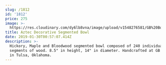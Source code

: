```yaml
---
slug: /1812
id: '1812'
price: 275
image: >-
  https://res.cloudinary.com/dy6lb8vna/image/upload/v1548276581/GB%20Bowlworks%20Gallery/DSC_2916a.jpg
title: Aztec Decorative Segmented Bowl
date: 2019-01-30T00:57:07.414Z
description: >-
  Hickory, Maple and Bloodwood segmented bowl composed of 240 individual
  segments of wood. 8.5" in height, 14" in diameter. Handcrafted at GB Bowlworks
  in Tulsa, Oklahoma.
---
```


